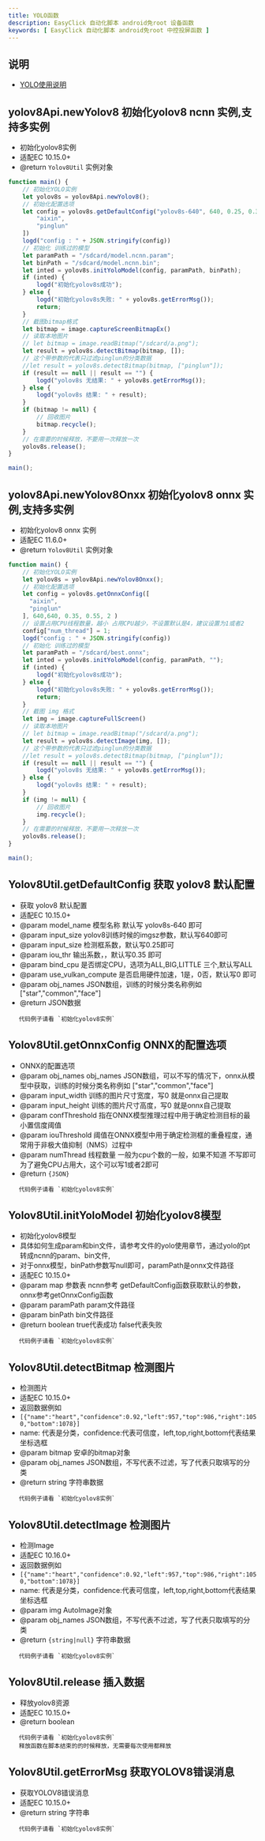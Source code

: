 ```yaml
---
title: YOLO函数
description: EasyClick 自动化脚本 android免root 设备函数
keywords: [ EasyClick 自动化脚本 android免root 中控投屏函数 ]
---
```


## 说明

- [YOLO使用说明](/docs/zh-cn/advance/yolov8)

## yolov8Api.newYolov8 初始化yolov8 ncnn 实例,支持多实例

* 初始化yolov8实例
* 适配EC 10.15.0+
* @return  `Yolov8Util` 实例对象

```javascript showLineNumbers
function main() {
    // 初始化YOLO实例
    let yolov8s = yolov8Api.newYolov8();
    // 初始化配置选项
    let config = yolov8s.getDefaultConfig("yolov8s-640", 640, 0.25, 0.35, "ALL", 0, [
        "aixin",
        "pinglun"
    ])
    logd("config : " + JSON.stringify(config))
    // 初始化 训练过的模型
    let paramPath = "/sdcard/model.ncnn.param";
    let binPath = "/sdcard/model.ncnn.bin";
    let inted = yolov8s.initYoloModel(config, paramPath, binPath);
    if (inted) {
        logd("初始化yolov8s成功");
    } else {
        logd("初始化yolov8s失败: " + yolov8s.getErrorMsg());
        return;
    }
    // 截图bitmap格式
    let bitmap = image.captureScreenBitmapEx()
    // 读取本地图片
    // let bitmap = image.readBitmap("/sdcard/a.png");
    let result = yolov8s.detectBitmap(bitmap, []);
    // 这个带参数的代表只过滤pinglun的分类数据
    //let result = yolov8s.detectBitmap(bitmap, ["pinglun"]);
    if (result == null || result == "") {
        logd("yolov8s 无结果: " + yolov8s.getErrorMsg());
    } else {
        logd("yolov8s 结果: " + result);
    }
    if (bitmap != null) {
        // 回收图片
        bitmap.recycle();
    }
    // 在需要的时候释放，不要用一次释放一次
    yolov8s.release();
}

main();
```



## yolov8Api.newYolov8Onxx 初始化yolov8 onnx 实例,支持多实例

* 初始化yolov8 onnx 实例 
* 适配EC 11.6.0+
* @return  `Yolov8Util` 实例对象

```javascript showLineNumbers
function main() {
    // 初始化YOLO实例
    let yolov8s = yolov8Api.newYolov8Onxx();
    // 初始化配置选项
    let config = yolov8s.getOnnxConfig([
      "aixin",
      "pinglun"
    ], 640,640, 0.35, 0.55, 2 )
    // 设置占用CPU线程数量，越小 占用CPU越少，不设置默认是4，建议设置为1或者2
    config["num_thread"] = 1;
    logd("config : " + JSON.stringify(config))
    // 初始化 训练过的模型
    let paramPath = "/sdcard/best.onnx";
    let inted = yolov8s.initYoloModel(config, paramPath, "");
    if (inted) {
        logd("初始化yolov8s成功");
    } else {
        logd("初始化yolov8s失败: " + yolov8s.getErrorMsg());
        return;
    }
    // 截图 img 格式
    let img = image.captureFullScreen()
    // 读取本地图片
    // let bitmap = image.readBitmap("/sdcard/a.png");
    let result = yolov8s.detectImage(img, []);
    // 这个带参数的代表只过滤pinglun的分类数据
    //let result = yolov8s.detectBitmap(bitmap, ["pinglun"]);
    if (result == null || result == "") {
        logd("yolov8s 无结果: " + yolov8s.getErrorMsg());
    } else {
        logd("yolov8s 结果: " + result);
    }
    if (img != null) {
        // 回收图片
        img.recycle();
    }
    // 在需要的时候释放，不要用一次释放一次
    yolov8s.release();
}

main();
```


## Yolov8Util.getDefaultConfig 获取 yolov8 默认配置

* 获取 yolov8 默认配置
* 适配EC 10.15.0+
* @param model_name 模型名称 默认写 yolov8s-640 即可
* @param input_size yolov8训练时候的imgsz参数，默认写640即可
* @param input_size 检测框系数，默认写0.25即可
* @param iou_thr 输出系数，，默认写0.35 即可
* @param bind_cpu 是否绑定CPU，选项为ALL,BIG,LITTLE 三个,默认写ALL
* @param use_vulkan_compute 是否启用硬件加速，1是，0否，默认写0 即可
* @param obj_names JSON数组，训练的时候分类名称例如 ["star","common","face"]
* @return JSON数据

```text
   代码例子请看 `初始化yolov8实例`
```



## Yolov8Util.getOnnxConfig ONNX的配置选项

* ONNX的配置选项
* @param obj_names obj_names JSON数组，可以不写的情况下，onnx从模型中获取，训练的时候分类名称例如 ["star","common","face"]
* @param input_width 训练的图片尺寸宽度，写0 就是onnx自己提取
* @param input_height 训练的图片尺寸高度，写0 就是onnx自己提取
* @param confThreshold 指在ONNX模型推理过程中用于确定检测目标的最小置信度阈值
* @param iouThreshold 阈值在ONNX模型中用于确定检测框的重叠程度，通常用于非极大值抑制（NMS）过程中
* @param numThread 线程数量 一般为cpu个数的一般，如果不知道 不写即可 为了避免CPU占用大，这个可以写1或者2即可
* @return `{JSON}`

```text
   代码例子请看 `初始化yolov8实例`
```


## Yolov8Util.initYoloModel 初始化yolov8模型

* 初始化yolov8模型
* 具体如何生成param和bin文件，请参考文件的yolo使用章节，通过yolo的pt转成ncnn的param、bin文件,
* 对于onnx模型，binPath参数写null即可，paramPath是onnx文件路径
* 适配EC 10.15.0+
* @param map 参数表 ncnn参考 getDefaultConfig函数获取默认的参数，onnx参考getOnnxConfig函数
* @param paramPath param文件路径
* @param binPath bin文件路径
* @return boolean true代表成功 false代表失败

```text
   代码例子请看 `初始化yolov8实例`
```

## Yolov8Util.detectBitmap 检测图片

* 检测图片
* 适配EC 10.15.0+
* 返回数据例如
* `[{"name":"heart","confidence":0.92,"left":957,"top":986,"right":1050,"bottom":1078}]`
* name: 代表是分类，confidence:代表可信度，left,top,right,bottom代表结果坐标选框
* @param bitmap 安卓的bitmap对象
* @param obj_names JSON数组，不写代表不过滤，写了代表只取填写的分类
* @return string 字符串数据

```text
   代码例子请看 `初始化yolov8实例`
```


## Yolov8Util.detectImage 检测图片

* 检测Image
* 适配EC 10.16.0+
* 返回数据例如
* `[{"name":"heart","confidence":0.92,"left":957,"top":986,"right":1050,"bottom":1078}]`
* name: 代表是分类，confidence:代表可信度，left,top,right,bottom代表结果坐标选框
* @param img AutoImage对象
* @param obj_names JSON数组，不写代表不过滤，写了代表只取填写的分类
* @return `{string|null}` 字符串数据

```text
   代码例子请看 `初始化yolov8实例`
```

## Yolov8Util.release 插入数据

* 释放yolov8资源
* 适配EC 10.15.0+
* @return boolean

```text
   代码例子请看 `初始化yolov8实例`
   释放函数在脚本结束的的时候释放，无需要每次使用都释放
```

## Yolov8Util.getErrorMsg 获取YOLOV8错误消息

* 获取YOLOV8错误消息
* 适配EC 10.15.0+
* @return string 字符串

```text
   代码例子请看 `初始化yolov8实例`
```
